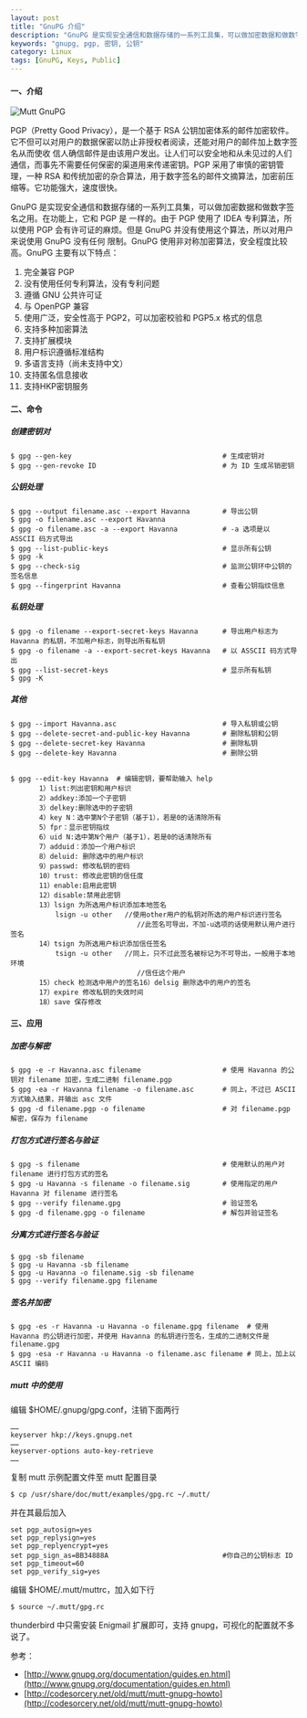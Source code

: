```yaml
---
layout: post
title: "GnuPG 介绍"
description: "GnuPG 是实现安全通信和数据存储的一系列工具集，可以做加密数据和做数字签名之用"
keywords: "gnupg, pgp, 密钥, 公钥"
category: Linux
tags: [GnuPG, Keys, Public]
---
```


#### 一、介绍

![Mutt GnuPG](http://cdn.09hd.com/images/2012/07/mutt-gnupg.png "Mutt GnuPG")

PGP（Pretty Good Privacy），是一个基于 RSA 公钥加密体系的邮件加密软件。它不但可以对用户的数据保密以防止非授权者阅读，还能对用户的邮件加上数字签名从而使收 信人确信邮件是由该用户发出。让人们可以安全地和从未见过的人们通信，而事先不需要任何保密的渠道用来传递密钥。PGP 采用了审慎的密钥管理，一种 RSA 和传统加密的杂合算法，用于数字签名的邮件文摘算法，加密前压缩等。它功能强大，速度很快。

<!-- more -->
GnuPG 是实现安全通信和数据存储的一系列工具集，可以做加密数据和做数字签名之用。在功能上，它和 PGP 是 一样的。由于 PGP 使用了 IDEA 专利算法，所以使用 PGP 会有许可证的麻烦。但是 GnuPG 并没有使用这个算法，所以对用户来说使用 GnuPG 没有任何 限制。GnuPG 使用非对称加密算法，安全程度比较高。GnuPG 主要有以下特点：

1. 完全兼容 PGP
2. 没有使用任何专利算法，没有专利问题
3. 遵循 GNU 公共许可证
4. 与 OpenPGP 兼容
5. 使用广泛，安全性高于 PGP2，可以加密校验和 PGP5.x 格式的信息
6. 支持多种加密算法
7. 支持扩展模块
8. 用户标识遵循标准结构
9. 多语言支持（尚未支持中文）
10. 支持匿名信息接收
11. 支持HKP密钥服务

#### 二、命令

##### 创建密钥对

    $ gpg --gen-key                                     # 生成密钥对
    $ gpg --gen-revoke ID                               # 为 ID 生成吊销密钥

##### 公钥处理

    $ gpg --output filename.asc --export Havanna        # 导出公钥
    $ gpg -o filename.asc --export Havanna
    $ gpg -o filename.asc -a --export Havanna           # -a 选项是以 ASSCII 码方式导出
    $ gpg --list-public-keys                            # 显示所有公钥
    $ gpg -k
    $ gpg --check-sig                                   # 监测公钥环中公钥的签名信息
    $ gpg --fingerprint Havanna                         # 查看公钥指纹信息

##### 私钥处理

    $ gpg -o filename --export-secret-keys Havanna      # 导出用户标志为 Havanna 的私钥，不加用户标志，则导出所有私钥
    $ gpg -o filename -a --export-secret-keys Havanna   # 以 ASSCII 码方式导出
    $ gpg --list-secret-keys                            # 显示所有私钥
    $ gpg -K

##### 其他

    $ gpg --import Havanna.asc                          # 导入私钥或公钥
    $ gpg --delete-secret-and-public-key Havanna        # 删除私钥和公钥
    $ gpg --delete-secret-key Havanna                   # 删除私钥
    $ gpg --delete-key Havanna                          # 删除公钥


    $ gpg --edit-key Havanna  # 编辑密钥，要帮助输入 help
           1）list:列出密钥和用户标识
           2）addkey:添加一个子密钥
           3）delkey:删除选中的子密钥
           4）key N：选中第N个子密钥（基于1），若是0的话清除所有
           5）fpr：显示密钥指纹
           6）uid N:选中第N个用户（基于1），若是0的话清除所有
           7）adduid：添加一个用户标识
           8）deluid: 删除选中的用户标识
           9）passwd: 修改私钥的密码
           10）trust: 修改此密钥的信任度
           11）enable:启用此密钥
           12）disable:禁用此密钥
           13）lsign 为所选用户标识添加本地签名
               lsign -u other   //使用other用户的私钥对所选的用户标识进行签名
                                   //此签名可导出，不加-u选项的话使用默认用户进行签名
           14）tsign 为所选用户标识添加信任签名
               tsign -u other   //同上，只不过此签名被标记为不可导出，一般用于本地环境
                                   //信任这个用户
           15）check 检测选中用户的签名16）delsig 删除选中的用户的签名
           17）expire 修改私钥的失效时间
           18）save 保存修改

#### 三、应用

##### 加密与解密

    $ gpg -e -r Havanna.asc filename                    # 使用 Havanna 的公钥对 filename 加密，生成二进制 filename.pgp
    $ gpg -ea -r Havanna filename -o filename.asc       # 同上，不过已 ASCII 方式输入结果，并输出 asc 文件
    $ gpg -d filename.pgp -o filename                   # 对 filename.pgp 解密，保存为 filename

##### 打包方式进行签名与验证

    $ gpg -s filename                                   # 使用默认的用户对 filename 进行打包方式的签名
    $ gpg -u Havanna -s filename -o filename.sig        # 使用指定的用户 Havanna 对 filename 进行签名
    $ gpg --verify filename.gpg                         # 验证签名
    $ gpg -d filename.gpg -o filename                   # 解包并验证签名

##### 分离方式进行签名与验证

    $ gpg -sb filename
    $ gpg -u Havanna -sb filename
    $ gpg -u Havanna -o filename.sig -sb filename
    $ gpg --verify filename.gpg filename

##### 签名并加密

    $ gpg -es -r Havanna -u Havanna -o filename.gpg filename  # 使用 Havanna 的公钥进行加密，并使用 Havanna 的私钥进行签名，生成的二进制文件是 filename.gpg
    $ gpg -esa -r Havanna -u Havanna -o filename.asc filename # 同上，加上以 ASCII 编码

##### mutt 中的使用

编辑 $HOME/.gnupg/gpg.conf，注销下面两行

    ……
    keyserver hkp://keys.gnupg.net
    ……
    keyserver-options auto-key-retrieve
    ……

复制 mutt 示例配置文件至 mutt 配置目录

    $ cp /usr/share/doc/mutt/examples/gpg.rc ~/.mutt/

并在其最后加入

    set pgp_autosign=yes
    set pgp_replysign=yes
    set pgp_replyencrypt=yes
    set pgp_sign_as=BB34888A                            #你自己的公钥标志 ID
    set pgp_timeout=60
    set pgp_verify_sig=yes

编辑 $HOME/.mutt/muttrc，加入如下行

    $ source ~/.mutt/gpg.rc

thunderbird 中只需安装 Enigmail 扩展即可，支持 gnupg，可视化的配置就不多说了。

参考：

- [http://www.gnupg.org/documentation/guides.en.html](http://www.gnupg.org/documentation/guides.en.html)
- [http://codesorcery.net/old/mutt/mutt-gnupg-howto](http://codesorcery.net/old/mutt/mutt-gnupg-howto)
